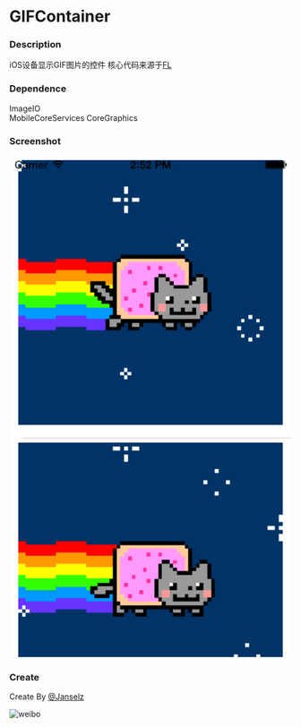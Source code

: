 GIFContainer
============

### Description

iOS设备显示GIF图片的控件 核心代码来源于[FL](https://github.com/Anselz/FLAnimatedImage) <br/>

### Dependence

ImageIO</br>
MobileCoreServices
CoreGraphics

### Screenshot

![github](https://raw.githubusercontent.com/Anselz/GIFContainer/master/Screenshot.png "github")  

### Create

Create By [@Janselz](http://weibo.com/517433742) <br/>

![weibo](http://tp3.sinaimg.cn/2591959330/180/5683373278/1 "weibo") 